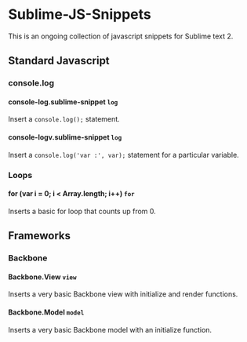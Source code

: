 # Sublime-JS-Snippets

This is an ongoing collection of javascript snippets for Sublime text 2.

## Standard Javascript

### console.log

#### console-log.sublime-snippet `log`

Insert a `console.log();` statement.

#### console-logv.sublime-snippet `log`

Insert a `console.log('var :', var);` statement for a particular variable.

### Loops

#### for (var i = 0; i < Array.length; i++) `for`

Inserts a basic for loop that counts up from 0.

## Frameworks

### Backbone

#### Backbone.View `view`

Inserts a very basic Backbone view with initialize and render functions.

#### Backbone.Model `model`

Inserts a very basic Backbone model with an initialize function.